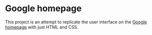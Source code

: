 # Google homepage

This project is an attempt to replicate the user interface on the
[Google homepage](https://www.google.com) with just HTML and CSS.